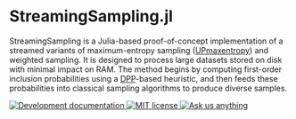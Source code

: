 # StreamingSampling.jl

StreamingSampling is a Julia-based proof-of-concept implementation of a streamed variants of maximum-entropy sampling ([UPmaxentropy](https://www.rdocumentation.org/packages/sampling/versions/2.11/topics/UPmaxentropy)) and weighted sampling. It is designed to process large datasets stored on disk with minimal impact on RAM. The method begins by computing first-order inclusion probabilities using a [DPP](https://dahtah.github.io/Determinantal.jl/dev/)-based heuristic, and then feeds these probabilities into classical sampling algorithms to produce diverse samples.

<a href="https://julia.mit.edu/StreamingSampling.jl/dev/">
<img alt="Development documentation" src="https://img.shields.io/badge/documentation-in%20development-orange?style=flat-square">
</a>
<a href="https://mit-license.org">
<img alt="MIT license" src="https://img.shields.io/badge/License-MIT-blue.svg?style=flat-square">
</a>
<a href="https://github.com/JuliaLabs/StreamingSampling.jl/issues/new">
<img alt="Ask us anything" src="https://img.shields.io/badge/Ask%20us-anything-1abc9c.svg?style=flat-square">
</a>
</a> 
<br />
<br />




